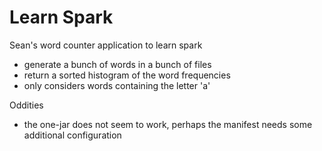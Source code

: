 Learn Spark
===

Sean's word counter application to learn spark

- generate a bunch of words in a bunch of files
- return a sorted histogram of the word frequencies
- only considers words containing the letter 'a'

Oddities

- the one-jar does not seem to work, perhaps the manifest needs some additional configuration
